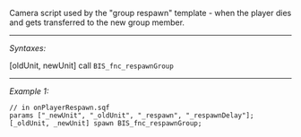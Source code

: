Camera script used by the "group respawn" template - when the player dies and gets transferred to the new group member.


---
*Syntaxes:*

[oldUnit, newUnit] call `BIS_fnc_respawnGroup`

---
*Example 1:*

```sqf
// in onPlayerRespawn.sqf
params ["_newUnit", "_oldUnit", "_respawn", "_respawnDelay"];
[_oldUnit, _newUnit] spawn BIS_fnc_respawnGroup;
```